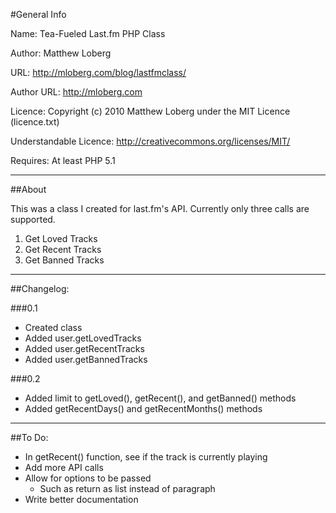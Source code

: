 #General Info

Name: Tea-Fueled Last.fm PHP Class

Author: Matthew Loberg

URL: http://mloberg.com/blog/lastfmclass/

Author URL: http://mloberg.com

Licence: Copyright (c) 2010 Matthew Loberg under the MIT Licence (licence.txt)

Understandable Licence: http://creativecommons.org/licenses/MIT/

Requires: At least PHP 5.1

***

##About

This was a class I created for last.fm's API. Currently only three calls are supported.

1. Get Loved Tracks
2. Get Recent Tracks
3. Get Banned Tracks

***

##Changelog:

###0.1

* Created class
* Added user.getLovedTracks
* Added user.getRecentTracks
* Added user.getBannedTracks

###0.2

* Added limit to getLoved(), getRecent(), and getBanned() methods
* Added getRecentDays() and getRecentMonths() methods

***

##To Do:

* In getRecent() function, see if the track is currently playing
* Add more API calls
* Allow for options to be passed
   * Such as return as list instead of paragraph
* Write better documentation